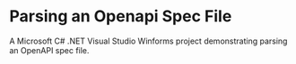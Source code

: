 # Parsing an Openapi Spec File
A Microsoft C# .NET Visual Studio Winforms project demonstrating parsing an OpenAPI spec file.
